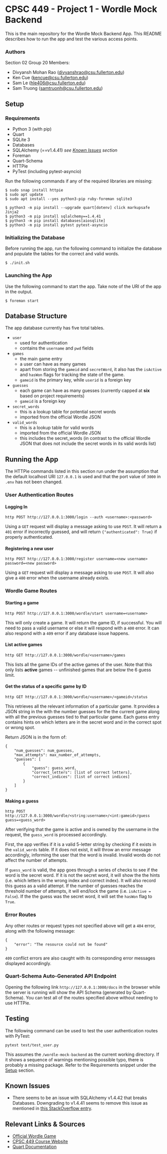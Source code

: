 # CPSC 449 - Project 1 - Wordle Mock Backend

This is the main repository for the Wordle Mock Backend App. This README describes how to run the app and test the various access points.

### Authors
Section 02
Group 20
Members: 
- Divyansh Mohan Rao (divyanshrao@csu.fullerton.edu)
- Ken Cue (kencue@csu.fullerton.edu)
- Sam Le (hle406@csu.fullerton.edu)
- Sam Truong (samtruonh@csu.fullerton.edu)


## Setup
### Requirements
- Python 3 (with pip)
- Quart
- SQLite 3
- Databases
- SQLAlchemy (==v1.4.41) *see [Known Issues](#known-issues) section*
- Foreman
- Quart-Schema
- HTTPie
- PyTest (including pytest-asyncio)

Run the following commands if any of the required libraries are missing:
```
$ sudo snap install httpie
$ sudo apt update
$ sudo apt install --yes python3-pip ruby-foreman sqlite3

$ python3 -m pip install --upgrade quart[dotenv] click markupsafe Jinja2
$ python3 -m pip install sqlalchemy==1.4.41
$ python3 -m pip install databases[aiosqlite]
$ python3 -m pip install pytest pytest-asyncio
```

### Initializing the Database
Before running the app, run the following command to initialize the database and populate the tables for the correct and valid words.
```
$ ./init.sh
```

### Launching the App
Use the following command to start the app. Take note of the URI of the app in the output.
```
$ foreman start
```


## Database Structure
The app database currently has five total tables.
- `user`
    - used for authentication
    - contains the `username` and `pwd` fields
- `games`
    - the main game entry
    - a user can have as many games
    - apart from storing the `gameid` and `secretWord`, it also has the `isActive` and `hasWon` flags for tracking the state of the game.
    - `gameid` is the primary key, while `userid` is a foreign key
- `guesses`
    - each game can have as many guesses (currently capped at **six** based on project requirements)
    - `gameid` is a foreign key
- `secret_words`
    - this is a lookup table for potential secret words
    - imported from the official Wordle JSON
- `valid_words`
    - this is a lookup table for valid words
    - imported from the official Wordle JSON
    - this includes the secret_words (in contrast to the official Wordle JSON that does not include the secret words in its valid words list)



## Running the App
The HTTPie commands listed in this section run under the assumption that the default localhost URI `127.0.0.1` is used and that the port value of `3000` in `.env` has not been changed. 

### User Authentication Routes
#### Logging In
```
http POST http://127.0.0.1:3000/login --auth <username>:<password>
```
Using a `GET` request will display a message asking to use `POST`. It will return a `401` error if incorrectly guessed, and will return `{"authenticated": True}` if properly authenticated.

#### Registering a new user
```
http POST http://127.0.0.1:3000/register username=<new username> password=<new password>
```
Using a `GET` request will display a message asking to use `POST`. It will also give a `400` error when the username already exists.

### Wordle Game Routes
#### Starting a game
```
http POST http://127.0.0.1:3000/wordle/start username=<username>
```
This will only create a game. It will return the game ID, if successful. You will need to pass a valid username or else it will respond with a `400` error. It can also respond with a `409` error if any database issue happens.

#### List active games
```
http GET http://127.0.0.1:3000/wordle/<username>/games
```
This lists all the game IDs of the active games of the user. Note that this only lists **active** games -- unfinished games that are below the 6 guess limit.

#### Get the status of a specific game by ID
```
http GET http://127.0.0.1:3000/wordle/<username>/<gameid>/status
```
This retrieves all the relevant information of a particular game. It provides a JSON string in the with the number guesses for the the current game along with all the previous guesses tied to that particular game. Each guess entry contains hints on which letters are in the secret word and in the correct spot or wrong spot.

Return JSON is in the form of:
```
{
    "num_guesses": num_guesses,
    "max_attempts": max_number_of_attempts,
    "guesses": [
        {
            "guess": guess_word,
            "correct_letters": [list of correct letters],
            "correct_indices": [list of correct indices]
        }
    ]
}
```

#### Making a guess
```
http POST http://127.0.0.1:3000/wordle/<string:username>/<int:gameid>/guess guess=<guess_word>
```
After verifying that the game is active and is owned by the username in the request, the `guess_word` is processed accordingly. 

First, the app verifies if it is a valid 5-letter string by checking if it exists in the `valid_words` table. If it does not exist, it will throw an error message accordingly, informing the user that the word is invalid. Invalid words do not affect the number of attempts.

If `guess_word` is valid, the app goes through a series of checks to see if the word is the secret word. If it is not the secret word, it will show the the hints (i.e. which letters in the wrong index and correct index). It will also record this guess as a valid attempt. If the number of guesses reaches the threshold number of attempts, it will end/lock the game (i.e. `isActive = False`). If the the guess was the secret word, it will set the `hasWon` flag to `True`.


### Error Routes
Any other routes or request types not specified above will get a `404` error, along with the following message:
```
{
    "error": "The resource could not be found"
}
```
`409` conflict errors are also caught with its corresponding error messages displayed accordingly.


### Quart-Schema Auto-Generated API Endpoint
Opening the following link `http://127.0.0.1:3000/docs` in the browser while the server is running will show the API Schema (generated by Quart-Schema). You can test all of the routes specified above without needing to use HTTPie.


## Testing
The following command can be used to test the user authentication routes with PyTest:
```
pytest test/test_user.py
```
This assumes the `/wordle-mock-backend` as the current working directory. If it shows a sequence of warnings mentioning possible typo, there is probably a missing package. Refer to the Requirements snippet under the [Setup](#setup) section.


## Known Issues
- There seems to be an issue with SQLAlchemy v1.4.42 that breaks Databases. Downgrading to v1.4.41 seems to remove this issue as mentioned in [this StackOverflow entry](https://stackoverflow.com/questions/74089620/python-databases-library-cant-fetch-all-from-mysql-database).


## Relevant Links & Sources
- [Official Wordle Game](https://www.nytimes.com/games/wordle/index.html)
- [CPSC 449 Course Website](https://sites.google.com/view/cpsc-449)
- [Quart Documentation](https://quart.palletsprojects.com/en/latest/index.html)